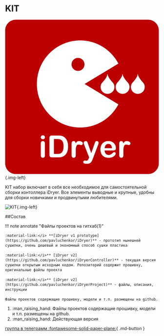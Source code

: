 # KIT

![logo](https://raw.githubusercontent.com/pavluchenkor/iDryerProject/main/img/logoWeb1.png){.img-left}

KIT набор включает в себя все необходимое для самостоятельной сборки контоллера iDryer. Все элементы выводные и крупные, удобны для сборки новичками и продвинутыми любителями.

![KIT](https://raw.githubusercontent.com/pavluchenkor/iDryerProject/main/img/IMG_20230921_230123.jpg){.img-left}

##Соcтав


!!! note annotate "Файлы проектов на гитхаб(1)"

    :material-link:</i> **[iDryer v1 prototype](https://github.com/pavluchenkor/iDryer)** - прототип нынешней сушилки, очень дешевый и экономный способ сушки пластика
    
    :material-link:</i>** [iDryer v2](https://github.com/pavluchenkor/iDryerController)** - текущая версия сушилки открытым исходным кодом. Репозиторий содержит прошивку, оригинальные файлы проекта

    :material-link:</i>** [iDryer v2](https://github.com/pavluchenkor/iDryerProject)** - файлы, описания, инструкции

    Файлы проектов содержащие прошивку, модели и т.п. размещены на github.

1.  :man_raising_hand: Файлы проектов содержащие прошивку, модели и т.п. размещены на github.
2.  :man_raising_hand: Действующая версия

[группа в телеграмм :fontawesome-solid-paper-plane:](https://t.me/iDryer){ .md-button }

